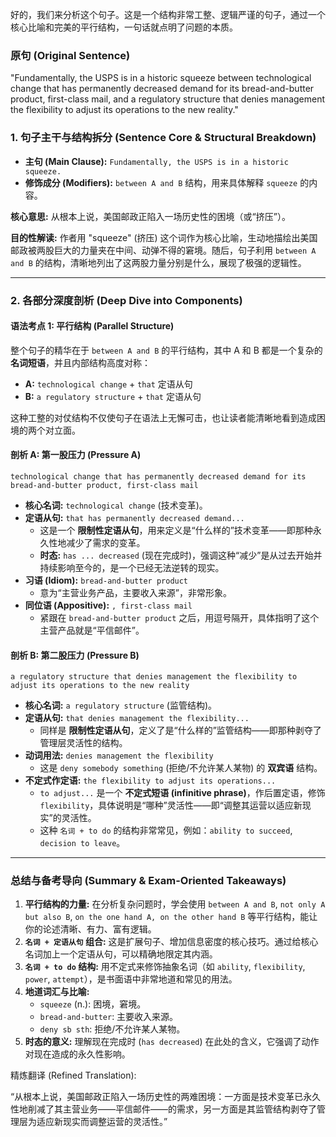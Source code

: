 好的，我们来分析这个句子。这是一个结构非常工整、逻辑严谨的句子，通过一个核心比喻和完美的平行结构，一句话就点明了问题的本质。

### **原句 (Original Sentence)**

"Fundamentally, the USPS is in a historic squeeze between technological change that has permanently decreased demand for its bread-and-butter product, first-class mail, and a regulatory structure that denies management the flexibility to adjust its operations to the new reality."

### **1. 句子主干与结构拆分 (Sentence Core & Structural Breakdown)**

- **主句 (Main Clause):** `Fundamentally, the USPS is in a historic squeeze.`
- **修饰成分 (Modifiers):** `between A and B` 结构，用来具体解释 `squeeze` 的内容。

**核心意思:** 从根本上说，美国邮政正陷入一场历史性的困境（或“挤压”）。

**目的性解读:** 作者用 "squeeze" (挤压) 这个词作为核心比喻，生动地描绘出美国邮政被两股巨大的力量夹在中间、动弹不得的窘境。随后，句子利用 `between A and B` 的结构，清晰地列出了这两股力量分别是什么，展现了极强的逻辑性。

------

### **2. 各部分深度剖析 (Deep Dive into Components)**

#### **语法考点 1: 平行结构 (Parallel Structure)**

整个句子的精华在于 `between A and B` 的平行结构，其中 A 和 B 都是一个复杂的 **名词短语**，并且内部结构高度对称：

- **A:** `technological change` + `that` 定语从句
- **B:** `a regulatory structure` + `that` 定语从句

这种工整的对仗结构不仅使句子在语法上无懈可击，也让读者能清晰地看到造成困境的两个对立面。

#### **剖析 A: 第一股压力 (Pressure A)**

```
technological change that has permanently decreased demand for its bread-and-butter product, first-class mail
```

- **核心名词:** `technological change` (技术变革)。
- **定语从句:** `that has permanently decreased demand...`
  - 这是一个 **限制性定语从句**，用来定义是“什么样的”技术变革——即那种永久性地减少了需求的变革。
  - **时态:** `has ... decreased` (现在完成时)，强调这种“减少”是从过去开始并持续影响至今的，是一个已经无法逆转的现实。
- **习语 (Idiom):** `bread-and-butter product`
  - 意为“主营业务产品，主要收入来源”，非常形象。
- **同位语 (Appositive):** `, first-class mail`
  - 紧跟在 `bread-and-butter product` 之后，用逗号隔开，具体指明了这个主营产品就是“平信邮件”。

#### **剖析 B: 第二股压力 (Pressure B)**

```
a regulatory structure that denies management the flexibility to adjust its operations to the new reality
```

- **核心名词:** `a regulatory structure` (监管结构)。
- **定语从句:** `that denies management the flexibility...`
  - 同样是 **限制性定语从句**，定义了是“什么样的”监管结构——即那种剥夺了管理层灵活性的结构。
- **动词用法:** `denies management the flexibility`
  - 这是 `deny somebody something` (拒绝/不允许某人某物) 的 **双宾语** 结构。
- **不定式作定语:** `the flexibility to adjust its operations...`
  - `to adjust...` 是一个 **不定式短语 (infinitive phrase)**，作后置定语，修饰 `flexibility`，具体说明是“哪种”灵活性——即“调整其运营以适应新现实”的灵活性。
  - 这种 `名词 + to do` 的结构非常常见，例如：`ability to succeed`, `decision to leave`。

------

### **总结与备考导向 (Summary & Exam-Oriented Takeaways)**

1. **平行结构的力量:** 在分析复杂问题时，学会使用 `between A and B`, `not only A but also B`, `on the one hand A, on the other hand B` 等平行结构，能让你的论述清晰、有力、富有逻辑。
2. **`名词 + 定语从句` 组合:** 这是扩展句子、增加信息密度的核心技巧。通过给核心名词加上一个定语从句，可以精确地限定其内涵。
3. **`名词 + to do` 结构:** 用不定式来修饰抽象名词（如 `ability`, `flexibility`, `power`, `attempt`），是书面语中非常地道和常见的用法。
4. **地道词汇与比喻:**
   - `squeeze` (n.): 困境，窘境。
   - `bread-and-butter`: 主要收入来源。
   - `deny sb sth`: 拒绝/不允许某人某物。
5. **时态的意义:** 理解现在完成时 (`has decreased`) 在此处的含义，它强调了动作对现在造成的永久性影响。

精炼翻译 (Refined Translation):

“从根本上说，美国邮政正陷入一场历史性的两难困境：一方面是技术变革已永久性地削减了其主营业务——平信邮件——的需求，另一方面是其监管结构剥夺了管理层为适应新现实而调整运营的灵活性。”